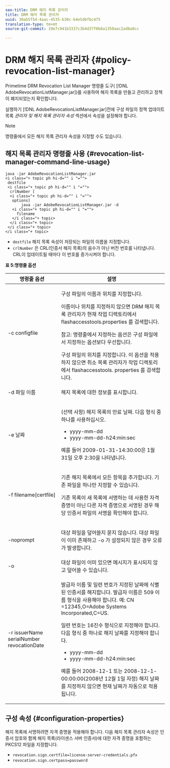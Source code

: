 ```yaml
---
seo-title: DRM 해지 목록 관리자
title: DRM 해지 목록 관리자
uuid: 30ab5f54-4aac-4535-b30c-b4e5dbfbc475
translation-type: tm+mt
source-git-commit: 19e7c941b3337c3b4d37f0b6a1350aac2ad8a0cc

---
```



# DRM 해지 목록 관리자 {#policy-revocation-list-manager}

Primetime DRM Revocation List Manager 명령줄 도구( [!DNL AdobeRevocationListManager.jar])를 사용하여 해지 목록을 만들고 관리하고 정책이 폐지되었는지 확인합니다.

실행하기 [!DNL AdobeRevocationListManager.jar]전에 구성 파일의 정책 업데이트 목록 *관리자 및 해지 목록 관리자 속성* 섹션에서 속성을 설정해야 합니다.

>[!NOTE]
>
>명령줄에서 모든 해지 목록 관리자 속성을 지정할 수도 있습니다.

## 해지 목록 관리자 명령줄 사용 {#revocation-list-manager-command-line-usage}

```
java -jar AdobeRevocationListManager.jar 
<i class="+ topic ph hi-d="" i "="">
 destfile 
 <i class="+ topic ph hi-d="" i "="">
  crlNumber [
  <i class="+ topic ph hi-d="" i "="">
   options] 
       java -jar AdobeRevocationListManager.jar -d 
   <i class="+ topic ph hi-d="" i "="">
     filename
   </i class="+ topic>
  </i class="+ topic>
 </i class="+ topic>
</i class="+ topic>
```

* `destfile` 해지 목록 속성이 저장되는 파일의 이름을 지정합니다.
* `crlNumber` 은 CRL(인증서 해지 목록)의 음수가 아닌 버전 번호를 나타냅니다. CRL이 업데이트될 때마다 이 번호를 증가시켜야 합니다.

**표 5:명령줄 옵션**

<table frame="all" colsep="1" rowsep="1" class="+ topic/table adobe-d/table " id="table_a3y_wqy_n4">  
 <thead class="- topic/thead "> 
  <tr rowsep="1" class="- topic/row "> 
   <th colname="1" class="- topic/entry entry"> 명령줄 옵션 </th> 
   <th colname="2" class="- topic/entry entry"> 설명 </th> 
  </tr> 
 </thead>
 <tbody class="- topic/tbody "> 
  <tr rowsep="1" class="- topic/row "> 
   <td colname="1" class="- topic/entry "><span class="+ topic/ph pr-d/codeph codeph">-c configfile</span> </td> 
   <td colname="2" class="- topic/entry "><p class="- topic/p ">구성 파일의 이름과 위치를 지정합니다. </p><p class="- topic/p ">이름이나 위치를 지정하지 않으면 DRM 해지 목록 관리자가 현재 작업 디렉토리에서 flashaccesstools.properties <span class="filepath"> 를</span> 검색합니다. </p><p>참고: 명령줄에서 지정하는 옵션은 구성 파일에서 지정하는 옵션보다 우선합니다. </p>구성 파일의 위치를 지정합니다. 이 옵션을 적용하지 않으면 취소 목록 관리자가 작업 디렉토리에서 flashaccesstools. <span class="filepath"> properties</span> 를 검색합니다. </td> 
  </tr> 
  <tr rowsep="1" class="- topic/row "> 
   <td colname="1" class="- topic/entry "><span class="+ topic/ph pr-d/codeph codeph">-d 파일 이름</span> </td> 
   <td colname="2" class="- topic/entry "> <p class="- topic/p ">해지 목록에 대한 정보를 표시합니다. </p> </td> 
  </tr> 
  <tr rowsep="1" class="- topic/row "> 
   <td colname="1" class="- topic/entry "><span class="+ topic/ph pr-d/codeph codeph">-e 날짜</span> </td> 
   <td colname="2" class="- topic/entry "> <p class="- topic/p ">(선택 사항) 해지 목록의 만료 날짜. 다음 형식 중 하나를 사용하십시오. 
     <ul id="ul_2C89F8183C3647C593CB67576D9DED07"> 
      <li id="li_A866F6CBCB464193A119A6609C8F3B2A"><span class="+ topic/ph pr-d/codeph codeph">yyyy-mm-dd</span> </li> 
      <li id="li_B5F9F6C995E64464838DDE447848F707"><span class="+ topic/ph pr-d/codeph codeph">yyyy-mm-dd-h24:min:sec</span> </li> 
     </ul>예를 들어 2009-01-31-14:30:00은 1월 31일 오후 2:30을 나타냅니다. </p> </td> 
  </tr> 
  <tr rowsep="1" class="- topic/row "> 
   <td colname="1" class="- topic/entry "><span class="codeph">-f filename[certfile]</span> </td> 
   <td colname="2" class="- topic/entry "> <p>기존 해지 목록에서 모든 항목을 추가합니다. 기존 파일을 하나만 지정할 수 있습니다. </p> <p class="- topic/p ">기존 목록이 새 목록에 서명하는 데 사용한 자격 증명이 아닌 다른 자격 증명으로 서명된 경우 해당 인증서 파일의 서명을 확인해야 합니다. </p> </td> 
  </tr> 
  <tr rowsep="1" class="- topic/row "> 
   <td colname="1" class="- topic/entry "><span class="codeph"> -noprompt</span> </td> 
   <td colname="2" class="- topic/entry "> <p class="- topic/p ">대상 파일을 덮어쓸지 묻지 않습니다. 대상 파일이 이미 존재하고 <span class="codeph"> -o</span> 가 설정되지 않은 경우 오류가 발생합니다. </p> </td> 
  </tr> 
  <tr rowsep="1" class="- topic/row "> 
   <td colname="1" class="- topic/entry "><span class="codeph"> -o</span> </td> 
   <td colname="2" class="- topic/entry "> 대상 파일이 이미 있으면 메시지가 표시되지 않고 덮어쓸 수 있습니다. </td> 
  </tr> 
  <tr rowsep="0" class="- topic/row "> 
   <td colname="1" class="- topic/entry "><span class="codeph">-r issuerName serialNumber revocationDate</span> </td> 
   <td colname="2" class="- topic/entry "> <p class="- topic/p ">발급자 이름 및 일련 번호가 <span class="codeph"> 지정된</span> 날짜에 식별된 <span class="codeph"> 인증서를</span> 해지합니다. 발급자 <span class="codeph"> 이름은</span> 509 이름 형식을 사용해야 합니다. 예: CN <span class="codeph"> =12345,O=Adobe Systems Incorporated,C=US</span>. </p> <p>일련 번호는 16진수 형식으로 지정해야 합니다. 다음 형식 중 하나로 해지 날짜를 지정해야 합니다. 
     <ul id="ul_1524FBC6818248F3A2B271243E649400"> 
      <li id="li_BC618EA2332D42A59B1B5434CAFFD2AF"><span class="+ topic/ph pr-d/codeph codeph">yyyy-mm-dd</span> </li> 
      <li id="li_97F77810D20C4CF2944EFCFF5DFAE467"><span class="+ topic/ph pr-d/codeph codeph">yyyy-mm-dd-h24:min:sec</span> </li> 
     </ul>예를 들어 2008-12-1 또는 2008-12-1-00:00:00(2008년 12월 1일 자정) 해지 날짜를 지정하지 않으면 현재 날짜가 자동으로 적용됩니다. </p> </td> 
  </tr> 
 </tbody> 
</table>

## 구성 속성 {#configuration-properties}

해지 목록에 서명하려면 자격 증명을 적용해야 합니다. 다음 해지 목록 관리자 속성은 인증서 암호와 함께 해지 목록(라이센스 서버 인증서)에 대한 자격 증명을 포함하는 PKCS12 파일을 지정합니다.

* `revocation.sign.certfile=license-server-credentials.pfx`
* `revocation.sign.certpass=password`